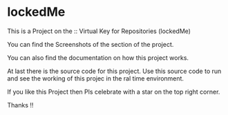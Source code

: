 # lockedMe

This is a Project on the :: Virtual Key for Repositories (lockedMe)

You can find the Screenshots of the section of the project.

You can also find the documentation on how this project works.

At last there is the source code for this project. Use this source code to run and see the working of this projec
in the ral time environment.

If you like this Project then Pls celebrate with a star on the top right corner.

Thanks !!
